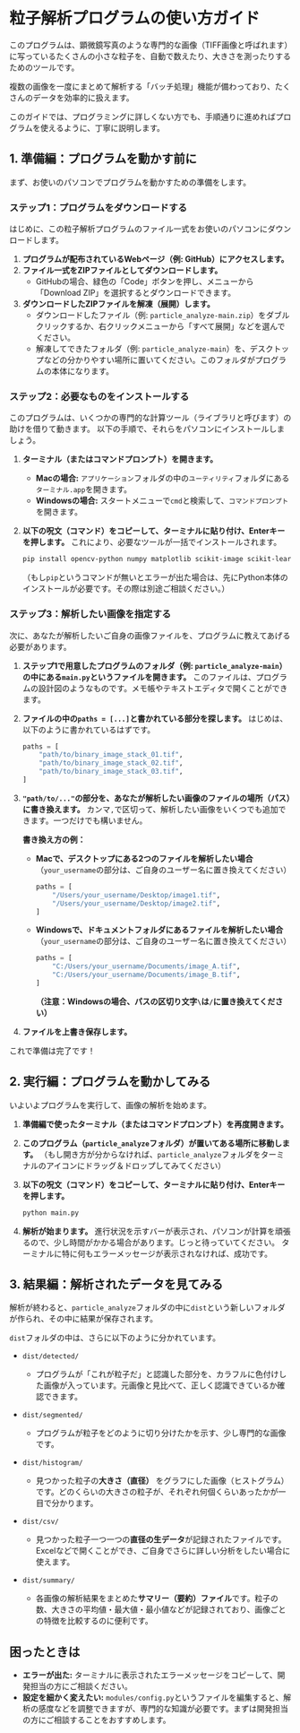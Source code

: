 # 粒子解析プログラムの使い方ガイド

このプログラムは、顕微鏡写真のような専門的な画像（TIFF画像と呼ばれます）に写っているたくさんの小さな粒子を、自動で数えたり、大きさを測ったりするためのツールです。

複数の画像を一度にまとめて解析する「バッチ処理」機能が備わっており、たくさんのデータを効率的に扱えます。

このガイドでは、プログラミングに詳しくない方でも、手順通りに進めればプログラムを使えるように、丁寧に説明します。

## 1. 準備編：プログラムを動かす前に

まず、お使いのパソコンでプログラムを動かすための準備をします。

### ステップ1：プログラムをダウンロードする

はじめに、この粒子解析プログラムのファイル一式をお使いのパソコンにダウンロードします。

1.  **プログラムが配布されているWebページ（例: GitHub）にアクセスします。**
2.  **ファイル一式をZIPファイルとしてダウンロードします。**
    *   GitHubの場合、緑色の「Code」ボタンを押し、メニューから「Download ZIP」を選択するとダウンロードできます。
3.  **ダウンロードしたZIPファイルを解凍（展開）します。**
    *   ダウンロードしたファイル（例: `particle_analyze-main.zip`）をダブルクリックするか、右クリックメニューから「すべて展開」などを選んでください。
    *   解凍してできたフォルダ（例: `particle_analyze-main`）を、デスクトップなどの分かりやすい場所に置いてください。このフォルダがプログラムの本体になります。

### ステップ2：必要なものをインストールする

このプログラムは、いくつかの専門的な計算ツール（ライブラリと呼びます）の助けを借りて動きます。
以下の手順で、それらをパソコンにインストールしましょう。

1.  **ターミナル（またはコマンドプロンプト）を開きます。**
    *   **Macの場合:** `アプリケーション`フォルダの中の`ユーティリティ`フォルダにある`ターミナル.app`を開きます。
    *   **Windowsの場合:** スタートメニューで`cmd`と検索して、`コマンドプロンプト`を開きます。

2.  **以下の呪文（コマンド）をコピーして、ターミナルに貼り付け、Enterキーを押します。**
    これにより、必要なツールが一括でインストールされます。

    ```bash
    pip install opencv-python numpy matplotlib scikit-image scikit-learn tqdm
    ```

    （もし`pip`というコマンドが無いとエラーが出た場合は、先にPython本体のインストールが必要です。その際は別途ご相談ください。）

### ステップ3：解析したい画像を指定する

次に、あなたが解析したいご自身の画像ファイルを、プログラムに教えてあげる必要があります。

1.  **ステップ1で用意したプログラムのフォルダ（例: `particle_analyze-main`）の中にある`main.py`というファイルを開きます。**
    このファイルは、プログラムの設計図のようなものです。メモ帳やテキストエディタで開くことができます。

2.  **ファイルの中の`paths = [...]`と書かれている部分を探します。**
    はじめは、以下のように書かれているはずです。

    ```python
    paths = [
        "path/to/binary_image_stack_01.tif",
        "path/to/binary_image_stack_02.tif",
        "path/to/binary_image_stack_03.tif",
    ]
    ```

3.  **`"path/to/..."`の部分を、あなたが解析したい画像のファイルの場所（パス）に書き換えます。**
    カンマ`,`で区切って、解析したい画像をいくつでも追加できます。一つだけでも構いません。

    **書き換え方の例：**

    *   **Macで、デスクトップにある2つのファイルを解析したい場合**
        （`your_username`の部分は、ご自身のユーザー名に置き換えてください）

        ```python
        paths = [
            "/Users/your_username/Desktop/image1.tif",
            "/Users/your_username/Desktop/image2.tif",
        ]
        ```

    *   **Windowsで、ドキュメントフォルダにあるファイルを解析したい場合**
        （`your_username`の部分は、ご自身のユーザー名に置き換えてください）

        ```python
        paths = [
            "C:/Users/your_username/Documents/image_A.tif",
            "C:/Users/your_username/Documents/image_B.tif",
        ]
        ```
        **（注意：Windowsの場合、パスの区切り文字`\`は`/`に置き換えてください）**

4.  **ファイルを上書き保存します。**

これで準備は完了です！

## 2. 実行編：プログラムを動かしてみる

いよいよプログラムを実行して、画像の解析を始めます。

1.  **準備編で使ったターミナル（またはコマンドプロンプト）を再度開きます。**

2.  **このプログラム（`particle_analyze`フォルダ）が置いてある場所に移動します。**
    （もし開き方が分からなければ、`particle_analyze`フォルダをターミナルのアイコンにドラッグ＆ドロップしてみてください）

3.  **以下の呪文（コマンド）をコピーして、ターミナルに貼り付け、Enterキーを押します。**

    ```bash
    python main.py
    ```

4.  **解析が始まります。** 進行状況を示すバーが表示され、パソコンが計算を頑張るので、少し時間がかかる場合があります。じっと待っていてください。
    ターミナルに特に何もエラーメッセージが表示されなければ、成功です。

## 3. 結果編：解析されたデータを見てみる

解析が終わると、`particle_analyze`フォルダの中に`dist`という新しいフォルダが作られ、その中に結果が保存されます。

`dist`フォルダの中は、さらに以下のように分かれています。

*   `dist/detected/`
    *   プログラムが「これが粒子だ」と認識した部分を、カラフルに色付けした画像が入っています。元画像と見比べて、正しく認識できているか確認できます。

*   `dist/segmented/`
    *   プログラムが粒子をどのように切り分けたかを示す、少し専門的な画像です。

*   `dist/histogram/`
    *   見つかった粒子の**大きさ（直径）** をグラフにした画像（ヒストグラム）です。どのくらいの大きさの粒子が、それぞれ何個くらいあったかが一目で分かります。

*   `dist/csv/`
    *   見つかった粒子一つ一つの**直径の生データ**が記録されたファイルです。Excelなどで開くことができ、ご自身でさらに詳しい分析をしたい場合に使えます。

*   `dist/summary/`
    *   各画像の解析結果をまとめた**サマリー（要約）ファイル**です。粒子の数、大きさの平均値・最大値・最小値などが記録されており、画像ごとの特徴を比較するのに便利です。

## 困ったときは

*   **エラーが出た:** ターミナルに表示されたエラーメッセージをコピーして、開発担当の方にご相談ください。
*   **設定を細かく変えたい:** `modules/config.py`というファイルを編集すると、解析の感度などを調整できますが、専門的な知識が必要です。まずは開発担当の方にご相談することをおすすめします。
